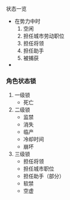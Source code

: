 状态一览

- 在势力中时
  1. 空闲
  2. 担任城市劳动职位
  3. 担任将领
  4. 担任助手
  5. 被捕获
- 

### 角色状态锁

1. 一级锁
   - 死亡
2. 二级锁
   - 监禁
   - 消失
   - 临产
   - 冷却时间
   - 崩坏
3. 三级锁
   - 担任将领
   - 担任城市职位
   - 担任助手（部分）
   - 软禁
   - 空虚